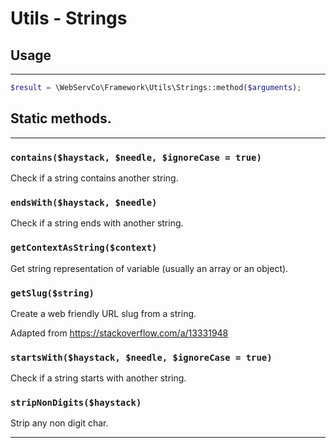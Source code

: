 # Utils - Strings

## Usage

---

```php
$result = \WebServCo\Framework\Utils\Strings::method($arguments);
```


## Static methods.

---

### `contains($haystack, $needle, $ignoreCase = true)`

Check if a string contains another string.

### `endsWith($haystack, $needle)`

Check if a string ends with another string.

### `getContextAsString($context)`

Get string representation of variable (usually an array or an object).

### `getSlug($string)`

Create a web friendly URL slug from a string.

Adapted from https://stackoverflow.com/a/13331948

### `startsWith($haystack, $needle, $ignoreCase = true)`

Check if a string starts with another string.

### `stripNonDigits($haystack)`

Strip any non digit char.

---
